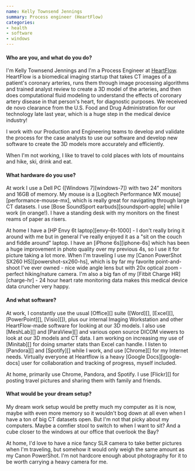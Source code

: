 ```yaml
---
name: Kelly Townsend Jennings
summary: Process engineer (HeartFlow)
categories:
- health
- software
- windows
---
```


#### Who are you, and what do you do?

I'm Kelly Townsend Jennings and I'm a Process Engineer at [HeartFlow](http://www.heartflow.com/ "A non-invasive heart health startup."). HeartFlow is a biomedical imaging startup that takes CT images of a patient's coronary arteries, runs them through image processing algorithms and trained analyst review to create a 3D model of the arteries, and then does computational fluid modeling to understand the effects of coronary artery disease in that person's heart, for diagnostic purposes. We received de novo clearance from the U.S. Food and Drug Administration for our technology late last year, which is a huge step in the medical device industry!

I work with our Production and Engineering teams to develop and validate the process for the case analysts to use our software and develop new software to create the 3D models more accurately and efficiently.

When I'm not working, I like to travel to cold places with lots of mountains and hike, ski, drink and eat.

#### What hardware do you use?

At work I use a Dell PC ([Windows 7][windows-7]) with two 24" monitors and 16GB of memory. My mouse is a [Logitech Performance MX mouse][performance-mouse-mx], which is really great for navigating through large CT datasets. I use [Bose SoundSport earbuds][soundsport-apple] while I work (in orange!). I have a standing desk with my monitors on the finest reams of paper as risers.

At home I have a [HP Envy 6t laptop][envy-6t-1000] - I don't really bring it around with me but in general I've really enjoyed it as a "sit on the couch and fiddle around" laptop. I have an [iPhone 6s][iphone-6s] which has been a huge improvement in photo quality over my previous 4s, so I use it for picture taking a lot more. When I'm traveling I use my [Canon PowerShot SX260 HS][powershot-sx260-hs], which is by far my favorite point-and-shoot I've ever owned - nice wide angle lens but with 20x optical zoom - perfect hiking/nature camera. I'm also a big fan of my [Fitbit Charge HR][charge-hr] - 24 hour heart rate monitoring data makes this medical device data cruncher very happy.

#### And what software?

At work, I constantly use the usual [Office][] suite ([Word][], [Excel][], [PowerPoint][], [Visio][]), plus our internal Imaging Workstation and other HeartFlow-made software for looking at our 3D models. I also use [MeshLab][] and [ParaView][] and various open source DICOM viewers to look at our 3D models and CT data. I am working on increasing my use of [Minitab][] for doing smarter stats than Excel can handle. I listen to [Pandora][] and [Spotify][] while I work, and use [Chrome][] for my Internet needs. Virtually everyone at Heartflow is a heavy [Google Docs][google-docs] user for collaboration and tracking of progress, myself included.

At home, primarily use Chrome, Pandora, and Spotify. I use [Flickr][] for posting travel pictures and sharing them with family and friends. 

#### What would be your dream setup?

My dream work setup would be pretty much my computer as it is now, maybe with even more memory so it wouldn't bog down at all even when I have a ton of big CT datasets open. But I'm not that picky about my computers. Maybe a comfier stool to switch to when I want to sit? And a cube closer to the windows at our office that overlook the Bay?

At home, I'd love to have a nice fancy SLR camera to take better pictures when I'm traveling, but somehow it would only weigh the same amount as my Canon PowerShot. I'm not hardcore enough about photography for it to be worth carrying a heavy camera for me.